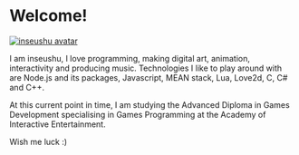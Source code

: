 # Welcome!

<a href='http://postimg.org/image/4u2fr3v8l/' target='_blank'><img src='http://s10.postimg.org/4u2fr3v8l/inseushu_avatar.jpg' border='0' alt="inseushu avatar" /></a>

I am inseushu, I love programming, making digital art, animation, interactivity and producing music. Technologies I like to play around with are Node.js and its packages, Javascript, MEAN stack, Lua, Love2d, C, C# and C++.

At this current point in time, I am studying the Advanced Diploma in Games Development specialising in Games Programming at the Academy of Interactive Entertainment.

Wish me luck :)

